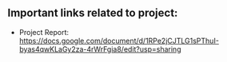 ## Important links related to project:

+ Project Report: https://docs.google.com/document/d/1RPe2jCJTLG1sPThuI-byas4qwKLaGy2za-4rWrFgia8/edit?usp=sharing
